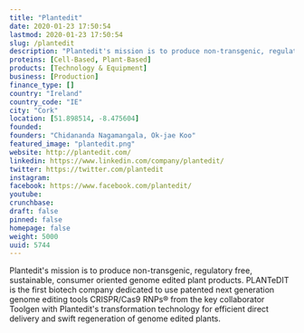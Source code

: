 ```yaml
---
title: "Plantedit"
date: 2020-01-23 17:50:54
lastmod: 2020-01-23 17:50:54
slug: /plantedit
description: "Plantedit's mission is to produce non-transgenic, regulatory free, sustainable, consumer oriented genome edited plant products. PLANTeDIT is the first biotech company dedicated to use patented next generation genome editing tools CRISPR/Cas9 RNPs® from the key collaborator Toolgen with Plantedit's transformation technology for efficient direct delivery and swift regeneration of genome edited plants."
proteins: [Cell-Based, Plant-Based]
products: [Technology & Equipment]
business: [Production]
finance_type: []
country: "Ireland"
country_code: "IE"
city: "Cork"
location: [51.898514, -8.475604]
founded: 
founders: "Chidananda Nagamangala, Ok-jae Koo"
featured_image: "plantedit.png"
website: http://plantedit.com/
linkedin: https://www.linkedin.com/company/plantedit/
twitter: https://twitter.com/plantedit
instagram: 
facebook: https://www.facebook.com/plantedit/
youtube: 
crunchbase: 
draft: false
pinned: false
homepage: false
weight: 5000
uuid: 5744
---
```

Plantedit's mission is to produce non-transgenic, regulatory free, sustainable, consumer oriented genome edited plant products. PLANTeDIT is the first biotech company dedicated to use patented next generation genome editing tools CRISPR/Cas9 RNPs® from the key collaborator Toolgen with Plantedit's transformation technology for efficient direct delivery and swift regeneration of genome edited plants.
